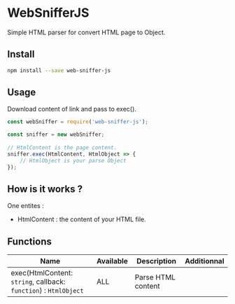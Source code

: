 # WebSnifferJS
Simple HTML parser for convert HTML page to Object.

## Install

``` bash
npm install --save web-sniffer-js

``` 

## Usage

Download content of link and pass to exec().

``` js
const webSniffer = require('web-sniffer-js');

const sniffer = new webSniffer;
 
// HtmlContent is the page content.
sniffer.exec(HtmlContent, HtmlObject => {
    // HtmlObject is your parse Object
});

```

## How is it works ?

One entites :
* HtmlContent : the content of your HTML file.

## Functions

Name | Available | Description | Additionnal
---- | --------- | ----------- | -----------
exec(HtmlContent: `string`, callback: `function`) : `HtmlObject` | ALL | Parse HTML content

```
